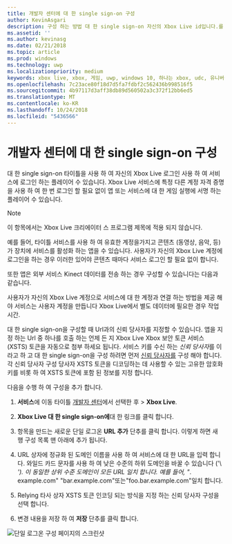 ```yaml
---
title: 개발자 센터에 대 한 single sign-on 구성
author: KevinAsgari
description: 구성 하는 방법 대 한 single sign-on 자신의 Xbox Live id입니다.를 사용 하 여 서비스에 사용자를 로그인 하는 제목 수 있도록 개발자 센터에서 설명 합니다.
ms.assetid: ''
ms.author: kevinasg
ms.date: 02/21/2018
ms.topic: article
ms.prod: windows
ms.technology: uwp
ms.localizationpriority: medium
keywords: xbox live, xbox, 게임, uwp, windows 10, 하나는 xbox, udc, 유니버설 개발자 센터, 대 한 single sign-on
ms.openlocfilehash: 7c23ace80f18d7d5fa7fdbf2c562436b998516f5
ms.sourcegitcommit: 4b97117d3aff38db89d560502a3c372f12bb6ed5
ms.translationtype: MT
ms.contentlocale: ko-KR
ms.lasthandoff: 10/24/2018
ms.locfileid: "5436566"
---
```

# <a name="configure-single-sign-on-in-dev-center"></a>개발자 센터에 대 한 single sign-on 구성

대 한 single sign-on 타이틀을 사용 하 여 자신의 Xbox Live 로그인 사용 하 여 서비스에 로그인 하는 플레이어 수 있습니다. Xbox Live 서비스에 특정 다른 계정 자격 증명을 사용 하 여 한 번 로그인 할 필요 없이 앱 또는 서비스에 대 한 게임 실행에 서명 하는 플레이어 수 있습니다.

> [!NOTE]
> 이 항목에서는 Xbox Live 크리에이터 스 프로그램 제목에 적용 되지 않습니다.

예를 들어, 타이틀 서비스를 사용 하 여 유효한 계정을가지고 콘텐츠 (동영상, 음악, 등)가 장치에 서비스를 활성화 하는 앱을 수 있습니다. 사용자가 자신의 Xbox Live 계정에 로그인을 하는 경우 이러한 있어야 콘텐츠 때마다 서비스 로그인 할 필요 없이 합니다.

또한 앱은 외부 서비스 Kinect 데이터를 전송 하는 경우 구성할 수 있습니다는 다음과 같습니다.

사용자가 자신의 Xbox Live 계정으로 서비스에 대 한 계정과 연결 하는 방법을 제공 해야 서비스는 사용자 계정을 만듭니다 Xbox Live에서 별도 데이터에 필요한 경우 작업 시간.

대 한 single sign-on을 구성할 때 Url과의 신뢰 당사자를 지정할 수 있습니다. 앱을 지정 하는 Url 중 하나를 호출 하는 언제 든 지 Xbox Live Xbox 보안 토큰 서비스 (XSTS) 토큰을 자동으로 첨부 하세요 됩니다. 서비스 키를 수신 하는 *신뢰 당사자*를 이라고 하 고 대 한 single sign-on을 구성 하려면 먼저 [신뢰 당사자를](https://developer.microsoft.com/en-US/xboxconfig/relyingparties/index) 구성 해야 합니다. 각 신뢰 당사자 구성 당사자 XSTS 토큰을 디코딩하는 데 사용할 수 있는 고유한 암호화 키를 비롯 하 여 XSTS 토큰에 포함 된 정보를 지정 합니다.

다음을 수행 하 여 구성을 추가 합니다.

1. **서비스**에 이동 타이틀 [개발자 센터](https://developer.microsoft.com/dashboard/windows/overview)에서 선택한 후 > **Xbox Live**.

2. **Xbox Live 대 한 single sign-on에**대 한 링크를 클릭 합니다.

3. 항목을 만드는 새로운 단일 로그온 **URL 추가** 단추를 클릭 합니다. 이렇게 하면 새 행 구성 목록 맨 아래에 추가 됩니다.

4. URL 상자에 정규화 된 도메인 이름을 사용 하 여 서비스에 대 한 URL을 입력 합니다. 와일드 카드 문자를 사용 하 여 낮은 수준의 하위 도메인을 바꿀 수 있습니다 ('\ *'). 이 동일한 상위 수준 도메인이 모든 URL 일치 합니다. 예를 들어, "*. example.com&quot; "bar.example.com"또는"foo.bar.example.com"일치 합니다.

5. Relying 타사 상자 XSTS 토큰 인코딩 되는 방식을 지정 하는 신뢰 당사자 구성을 선택 합니다.

6. 변경 내용을 저장 하 여 **저장** 단추를 클릭 합니다.

![단일 로그온 구성 페이지의 스크린샷](../../images/dev-center/single-signon.png)

